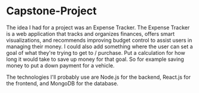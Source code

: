 # Capstone-Project

The idea I had for a project was an Expense Tracker.
The Expense Tracker is a web application that tracks and organizes finances, offers smart visualizations, and recommends improving budget control to assist users in managing their money.
I could also add something where the user can set a goal of what they're trying to get to / purchase. Put a calculation for how long it would take to save up money for that goal.
So for example saving money to put a down payment for a vehicle.

The technologies I'll probably use are Node.js for the backend, React.js for the frontend, and MongoDB for the database.
